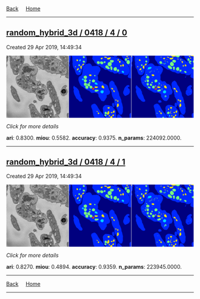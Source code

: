 
[Back](..)&nbsp;&nbsp;&nbsp;&nbsp;&nbsp;[Home](https://leapmanlab.github.io/snapshots)

---

<div class="summary"><a href="0"><h2>random_hybrid_3d / 0418 / 4 / 0</h2></a><p>Created 29 Apr 2019, 14:49:34
</p><a href="0"><img src="0/media/summary.png" align="center"></a><p>
<i>Click for more details</i>
</p></div>

**ari**: 0.8300. **miou**: 0.5582. **accuracy**: 0.9375. **n_params**: 224092.0000. 

---

<div class="summary"><a href="1"><h2>random_hybrid_3d / 0418 / 4 / 1</h2></a><p>Created 29 Apr 2019, 14:49:34
</p><a href="1"><img src="1/media/summary.png" align="center"></a><p>
<i>Click for more details</i>
</p></div>

**ari**: 0.8270. **miou**: 0.4894. **accuracy**: 0.9359. **n_params**: 223945.0000. 

---

[Back](..)&nbsp;&nbsp;&nbsp;&nbsp;&nbsp;[Home](https://leapmanlab.github.io/snapshots)

---